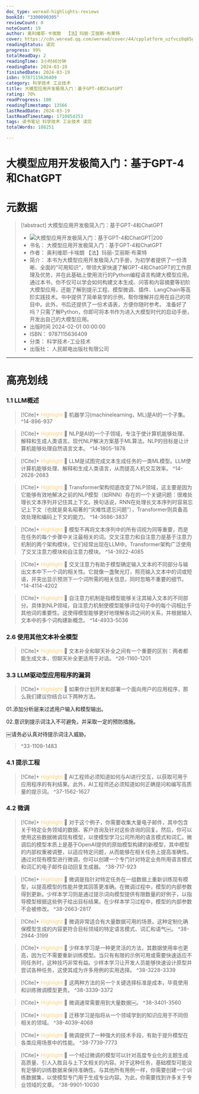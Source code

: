 ```yaml
---
doc_type: weread-highlights-reviews
bookId: "3300090305"
reviewCount: 0
noteCount: 19
author: 奥利维耶·卡埃朗  【法】玛丽-艾丽斯·布莱特
cover: https://cdn.weread.qq.com/weread/cover/44/cpplatform_uzfvcz8q85gdzbaqvchudt/t7_cpplatform_uzfvcz8q85gdzbaqvchudt1709868767.jpg
readingStatus: 读完
progress: 99%
totalReadDay: 2
readingTime: 3小时46分钟
readingDate: 2024-03-10
finishedDate: 2024-03-19
isbn: 9787115636409
category: 科学技术 工业技术
title: 大模型应用开发极简入门：基于GPT-4和ChatGPT
rating: 70%
readProgress: 100
readingTimestamp: 13566
lastReadDate: 2024-03-19
lastReadTimestamp: 1710854253
tags: 读书笔记 科学技术 工业技术 读完
totalWords: 108251

---
```


# 大模型应用开发极简入门：基于GPT-4和ChatGPT

# 元数据
> [!abstract] 大模型应用开发极简入门：基于GPT-4和ChatGPT
> - ![ 大模型应用开发极简入门：基于GPT-4和ChatGPT|200](https://cdn.weread.qq.com/weread/cover/44/cpplatform_uzfvcz8q85gdzbaqvchudt/t7_cpplatform_uzfvcz8q85gdzbaqvchudt1709868767.jpg)
> - 书名： 大模型应用开发极简入门：基于GPT-4和ChatGPT
> - 作者： 奥利维耶·卡埃朗  【法】玛丽-艾丽斯·布莱特
> - 简介： 本书为大模型应用开发极简入门手册，为初学者提供了一份清晰、全面的“可用知识”，带领大家快速了解GPT-4和ChatGPT的工作原理及优势，并在此基础上使用流行的Python编程语言构建大模型应用。通过本书，你不仅可以学会如何构建文本生成、问答和内容摘要等初阶大模型应用，还能了解到提示工程、模型微调、插件、LangChain等高阶实践技术。书中提供了简单易学的示例，帮你理解并应用在自己的项目中。此外，书后还提供了一份术语表，方便你随时参考。  准备好了吗？只需了解Python，你即可将本书作为进入大模型时代的启动手册，开发出自己的大模型应用。
> - 出版时间 2024-02-01 00:00:00
> - ISBN： 9787115636409
> - 分类： 科学技术-工业技术
> - 出版社： 人民邮电出版社有限公司



---

# 高亮划线

### 1.1 LLM概述

> [!Cite]+ <span style="color: #ffce78;">Highlight</span>
> 📌 机器学习(machinelearning，ML)是AI的一个子集。
> ^14-896-937

> [!Cite]+ <span style="color: #ffce78;">Highlight</span>
> 📌 NLP是AI的一个子领域，专注于使计算机能够处理、解释和生成人类语言。现代NLP解决方案基于ML算法。NLP的目标是让计算机能够处理自然语言文本。
> ^14-1805-1878

> [!Cite]+ <span style="color: #ffce78;">Highlight</span>
> 📌 LLM是试图完成文本生成任务的一类ML模型。LLM使计算机能够处理、解释和生成人类语言，从而提高人机交互效率。
> ^14-2628-2683

> [!Cite]+ <span style="color: #ffce78;">Highlight</span>
> 📌 Transformer架构彻底改变了NLP领域，这主要是因为它能够有效地解决之前的NLP模型（如RNN）存在的一个关键问题：很难处理长文本序列并记住其上下文。换句话说，RNN在处理长文本序列时容易忘记上下文（也就是臭名昭著的“灾难性遗忘问题”），Transformer则具备高效处理和编码上下文的能力。
> ^14-3686-3837

> [!Cite]+ <span style="color: #ffce78;">Highlight</span>
> 📌 模型不再将文本序列中的所有词视为同等重要，而是在任务的每个步骤中关注最相关的词。交叉注意力和自注意力是基于注意力机制的两个架构模块，它们经常出现在LLM中。Transformer架构广泛使用了交叉注意力模块和自注意力模块。
> ^14-3922-4085

> [!Cite]+ <span style="color: #ffce78;">Highlight</span>
> 📌 交叉注意力有助于模型确定输入文本的不同部分与输出文本中下一个词的相关性。它就像一盏聚光灯，照亮输入文本中的词或短语，并突出显示预测下一个词所需的相关信息，同时忽略不重要的细节。
> ^14-4114-4202

> [!Cite]+ <span style="color: #ffce78;">Highlight</span>
> 📌 自注意力机制是指模型能够关注其输入文本的不同部分。具体到NLP领域，自注意力机制使模型能够评估句子中的每个词相比于其他词的重要性。这使得模型能够更好地理解各词之间的关系，并根据输入文本中的多个词构建新概念。
> ^14-4933-5036
### 2.6 使用其他文本补全模型

> [!Cite]+ <span style="color: #ffce78;">Highlight</span>
> 📌 文本补全和聊天补全之间有一个重要的区别：两者都能生成文本，但聊天补全更适用于对话。
> ^26-1160-1201
### 3.3 LLM驱动型应用程序的漏洞

> [!Cite]+ <span style="color: #ffce78;">Highlight</span>
> 📌 如果你计划开发和部署一个面向用户的应用程序，那么我们建议你结合以下两种方法。
>
01.添加分析层来过滤用户输入和模型输出。
>
02.意识到提示词注入不可避免，并采取一定的预防措施。
>
￼请务必认真对待提示词注入威胁。
> ^33-1109-1483
### 4.1 提示工程

> [!Cite]+ <span style="color: #ffce78;">Highlight</span>
> 📌 AI工程师必须知道如何与AI进行交互，以获取可用于应用程序的有利结果。此外，AI工程师还必须知道如何正确提问和编写高质量的提示词。
> ^37-1562-1627
### 4.2 微调

> [!Cite]+ <span style="color: #ffce78;">Highlight</span>
> 📌 对于这个例子，你需要收集大量电子邮件，其中包含关于特定业务领域的数据、客户咨询及针对这些咨询的回复。然后，你可以使用这些数据微调现有模型，以使模型学习公司所用的语言模式和词汇。微调后的模型本质上是基于OpenAI提供的原始模型构建的新模型，其中模型的内部权重被调整，以适应特定问题，从而能够在相关任务上提高准确性。通过对现有模型进行微调，你可以创建一个专门针对特定业务所用语言模式和词汇的电子邮件自动回复生成器。
> ^38-717-923

> [!Cite]+ <span style="color: #ffce78;">Highlight</span>
> 📌 微调是指针对特定任务在一组数据上重新训练现有模型，以提高模型的性能并使其回答更准确。在微调过程中，模型的内部参数得到更新。少样本学习则是通过提示词向模型提供有限数量的好例子，以指导模型根据这些例子给出目标结果。在少样本学习过程中，模型的内部参数不会被修改。
> ^38-2663-2817

> [!Cite]+ <span style="color: #ffce78;">Highlight</span>
> 📌 微调非常适合有大量数据可用的场景。这种定制化确保模型生成的内容更符合目标领域的特定语言模式、词汇和语气￼。
> ^38-2944-3199

> [!Cite]+ <span style="color: #ffce78;">Highlight</span>
> 📌 少样本学习是一种更灵活的方法，其数据使用率也更高，因为它不需要重新训练模型。当只有有限的示例可用或需要快速适应不同任务时，这种技巧非常有益。少样本学习让开发人员能够快速设计原型并尝试各种任务，这使其成为许多用例的实用选择。
> ^38-3228-3339

> [!Cite]+ <span style="color: #ffce78;">Highlight</span>
> 📌 这两种方法的另一个关键选择标准是成本，毕竟使用和训练微调模型更贵。
> ^38-3339-3372

> [!Cite]+ <span style="color: #ffce78;">Highlight</span>
> 📌 微调通常需要用到大量数据￼。
> ^38-3401-3560

> [!Cite]+ <span style="color: #ffce78;">Highlight</span>
> 📌 迁移学习是指将从一个领域学到的知识应用于不同但相关的领域。
> ^38-4039-4068

> [!Cite]+ <span style="color: #ffce78;">Highlight</span>
> 📌 微调提供了一种强大的技术手段，有助于提升模型在各类应用场景中的性能。
> ^38-7739-7773

> [!Cite]+ <span style="color: #ffce78;">Highlight</span>
> 📌 一个经过微调的模型可以针对高度专业化的主题生成高质量、引人入胜且与上下文相关的内容。对于这种任务，基础模型可能没有足够的训练数据来保持准确性。与其他所有用例一样，你需要创建一个训练数据集，以使模型专门用于生成专业内容。为此，你需要找到许多关于专业领域的文章。
> ^38-9901-10030


